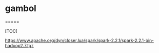 # gambol
=====

[TOC]

https://www.apache.org/dyn/closer.lua/spark/spark-2.2.1/spark-2.2.1-bin-hadoop2.7.tgz
